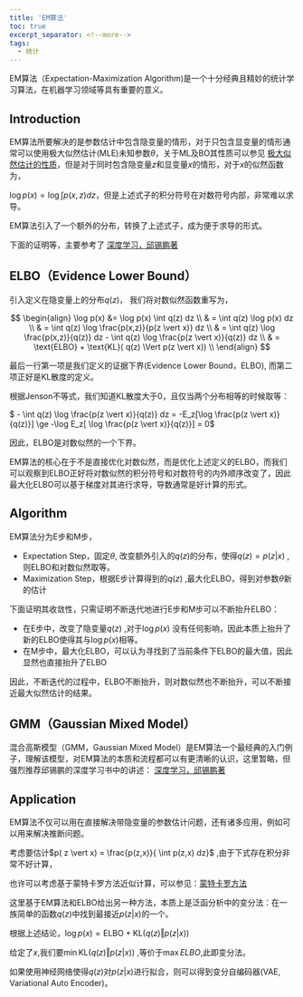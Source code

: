 ```yaml
---
title: 'EM算法'
toc: true
excerpt_separator: <!--more-->
tags:
  - 统计
---
```


EM算法（Expectation-Maximization Algorithm)是一个十分经典且精妙的统计学习算法，在机器学习领域等具有重要的意义。

<!--more-->



## Introduction

EM算法所要解决的是参数估计中包含隐变量的情形，对于只包含显变量的情形通常可以使用极大似然估计(MLE)未知参数$\theta$，关于ML及BO其性质可以参见 [极大似然估计的性质](https://truenobility303.github.io/MLE/)，但是对于同时包含隐变量$z$和显变量$x$的情形，对于$x$的似然函数为，

$\log p(x) = \log \int p(x,z) dz$，但是上述式子的积分符号在对数符号内部，非常难以求导。

EM算法引入了一个额外的分布，转换了上述式子，成为便于求导的形式。

下面的证明等，主要参考了 [深度学习，邱锡鹏著](https://nndl.github.io/)



## ELBO（Evidence Lower Bound）

引入定义在隐变量上的分布$q(z)$， 我们将对数似然函数重写为，

$$
\begin{align}
\log p(x)  &= \log p(x) \int q(z) dz \\
& = \int q(z) \log p(x) dz  \\
& = \int q(z) \log \frac{p(x,z)}{p(z \vert x)} dz \\
& = \int q(z) \log \frac{p(x,z)}{q(z)} dz - \int q(z) \log \frac{p(z \vert x)}{q(z)} dz \\
& = \text{ELBO} + \text{KL}( q(z) \Vert p(z \vert x)) \\
\end{align}
$$


最后一行第一项是我们定义的证据下界(Evidence Lower Bound，ELBO), 而第二项正好是KL散度的定义。

根据Jenson不等式，我们知道KL散度大于0，且仅当两个分布相等的时候取等：

$ - \int q(z) \log \frac{p(z \vert x)}{q(z)} dz  = -E_z[\log \frac{p(z \vert x)}{q(z)}] \ge -\log E_z[ \log \frac{p(z \vert x)}{q(z)}] = 0$

因此，ELBO是对数似然的一个下界。

EM算法的核心在于不是直接优化对数似然，而是优化上述定义的ELBO，而我们可以观察到ELBO正好将对数似然的积分符号和对数符号的内外顺序改变了，因此最大化ELBO可以基于梯度对其进行求导，导数通常是好计算的形式。



## Algorithm

EM算法分为E步和M步，

* Expectation Step，固定$\theta$, 改变额外引入的$q(z)$的分布，使得$q(z)  = p(z \vert x)$ ,则ELBO和对数似然取等。
* Maximization Step，根据E步计算得到的$q(z)$ ,最大化ELBO，得到对参数$\theta$新的估计



下面证明其收敛性，只需证明不断迭代地进行E步和M步可以不断抬升ELBO：

* 在E步中，改变了隐变量$q(z)$ ,对于$\log p(x)$ 没有任何影响，因此本质上抬升了新的ELBO使得其与$\log p(x)$相等。
* 在M步中，最大化ELBO，可以认为寻找到了当前条件下ELBO的最大值，因此显然也直接抬升了ELBO

因此，不断迭代的过程中，ELBO不断抬升，则对数似然也不断抬升，可以不断接近最大似然估计的结果。



## GMM（Gaussian Mixed Model）

混合高斯模型（GMM，Gaussian Mixed Model）是EM算法一个最经典的入门例子，理解该模型，对EM算法的本质和流程都可以有更清晰的认识，这里暂略，但强烈推荐邱锡鹏的深度学习书中的讲述： [深度学习，邱锡鹏著](https://nndl.github.io/)



## Application

EM算法不仅可以用在直接解决带隐变量的参数估计问题，还有诸多应用，例如可以用来解决推断问题。

考虑要估计$p( z \vert x) = \frac{p(z,x)}{ \int p(z,x) dz}$ ,由于下式存在积分非常不好计算，

也许可以考虑基于蒙特卡罗方法近似计算，可以参见：[蒙特卡罗方法](https://truenobility303.github.io/MCMC/)

这里基于EM算法和ELBO给出另一种方法，本质上是泛函分析中的变分法：在一族简单的函数$q(z)$中找到最接近$p(z \vert x)$的一个。

根据上述结论，$\log p(x) = \text{ELBO} + \text{KL}( q(z) \Vert p(z \vert x))$ 

给定了$x$,我们要$\min  \text{KL}( q(z) \Vert p(z \vert x))$ ,等价于$\max ELBO$,此即变分法。

如果使用神经网络使得$q(z)$对$p(z \vert x)$进行拟合，则可以得到变分自编码器(VAE, Variational  Auto Encoder)。

